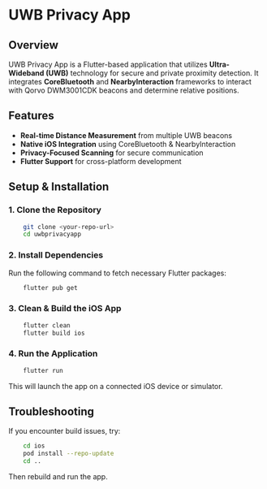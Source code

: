 # UWB Privacy App

## Overview

UWB Privacy App is a Flutter-based application that utilizes **Ultra-Wideband (UWB)** technology for secure and private proximity detection. It integrates **CoreBluetooth** and **NearbyInteraction** frameworks to interact with Qorvo DWM3001CDK beacons and determine relative positions.

## Features

- **Real-time Distance Measurement** from multiple UWB beacons
- **Native iOS Integration** using CoreBluetooth & NearbyInteraction
- **Privacy-Focused Scanning** for secure communication
- **Flutter Support** for cross-platform development

## Setup & Installation

### **1. Clone the Repository**

```bash
    git clone <your-repo-url>
    cd uwbprivacyapp
```

### **2. Install Dependencies**

Run the following command to fetch necessary Flutter packages:

```bash
    flutter pub get
```

### **3. Clean & Build the iOS App**

```bash
    flutter clean
    flutter build ios
```

### **4. Run the Application**

```bash
    flutter run
```

This will launch the app on a connected iOS device or simulator.

## Troubleshooting

If you encounter build issues, try:

```bash
    cd ios
    pod install --repo-update
    cd ..
```

Then rebuild and run the app.
